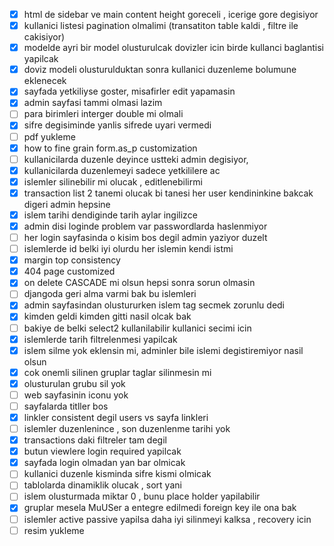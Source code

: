 - [X] html de sidebar ve main content height goreceli , icerige gore degisiyor
- [X] kullanici listesi pagination olmalimi (transatiton table kaldi , filtre ile cakisiyor)
- [X] modelde ayri bir model olusturulcak dovizler icin birde kullanci baglantisi yapilcak
- [X] doviz modeli olusturulduktan sonra kullanici duzenleme bolumune eklenecek
- [X] sayfada yetkiliyse goster,  misafirler edit yapamasin
- [X] admin sayfasi tammi olmasi lazim
- [ ] para birimleri interger double mi olmali
- [X] sifre degisiminde yanlis sifrede uyari vermedi
- [ ] pdf yukleme
- [X] how to fine grain form.as_p customization
- [ ] kullanicilarda duzenle deyince ustteki admin degisiyor,
- [X] kullanicilarda duzenlemeyi sadece yetkililere ac
- [X] islemler silinebilir mi olucak , editlenebilirmi
- [X] transaction list 2 tanemi olucak bi tanesi her user kendininkine bakcak digeri admin hepsine
- [X] islem tarihi dendiginde tarih aylar ingilizce
- [X] admin disi loginde problem var passwordlarda haslenmiyor
- [ ] her login sayfasinda o kisim bos degil admin yaziyor duzelt
- [ ] islemlerde id belki iyi olurdu her islemin kendi istmi
- [X] margin top consistency
- [X] 404 page customized
- [X] on delete CASCADE mi olsun hepsi sonra sorun olmasin
- [ ] djangoda geri alma varmi bak bu islemleri
- [X] admin sayfasindan olustururken islem tag secmek zorunlu dedi
- [X] kimden geldi kimden gitti nasil olcak bak
- [ ] bakiye de belki select2 kullanilabilir kullanici secimi icin
- [X] islemlerde tarih filtrelenmesi yapilcak
- [X] islem silme yok eklensin mi, adminler bile islemi degistiremiyor nasil olsun
- [X] cok onemli silinen gruplar taglar silinmesin mi
- [X] olusturulan grubu sil yok
- [ ] web sayfasinin iconu yok 
- [ ] sayfalarda titller bos
- [X] linkler consistent degil users vs sayfa linkleri
- [ ] islemler duzenlenince , son duzenlenme tarihi yok
- [X] transactions daki filtreler tam degil
- [X] butun viewlere login required yapilcak
- [X] sayfada login olmadan yan bar olmicak
- [ ] kullanici duzenle kisminda sifre kismi olmicak
- [ ] tablolarda dinamiklik olucak , sort yani
- [ ] islem olusturmada miktar 0 , bunu place holder yapilabilir
- [X] gruplar mesela MuUSer a entegre edilmedi foreign key ile ona bak
- [ ] islemler active passive yapilsa daha iyi silinmeyi kalksa , recovery icin
- [ ] resim yukleme
